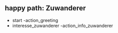 ## happy path: Zuwanderer
* start 
    -action_greeting
* interesse_zuwanderer
    -action_info_zuwanderer
    

